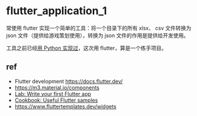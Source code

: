 # flutter_application_1
常使用 flutter 实现一个简单的工具：将一个目录下的所有 xlsx、 csv 文件转换为 json 文件（提供给游戏策划使用），转换为 json 文件的作用是提供给开发使用。

工具之前已经[用 Python 实现过](https://github.com/suhanyujie/excel2Json-py)，这次用 flutter，算是一个练手项目。

## ref
- Flutter development https://docs.flutter.dev/
- https://m3.material.io/components
- [Lab: Write your first Flutter app](https://docs.flutter.dev/get-started/codelab)
- [Cookbook: Useful Flutter samples](https://docs.flutter.dev/cookbook)
- https://www.fluttertemplates.dev/widgets
